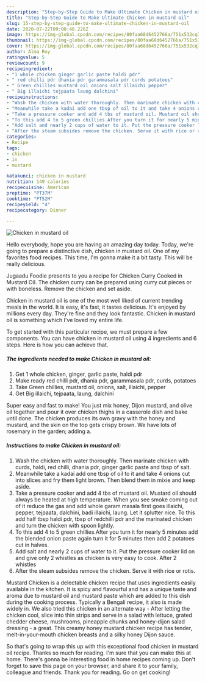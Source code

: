 ```yaml
---
description: "Step-by-Step Guide to Make Ultimate Chicken in mustard oil"
title: "Step-by-Step Guide to Make Ultimate Chicken in mustard oil"
slug: 15-step-by-step-guide-to-make-ultimate-chicken-in-mustard-oil
date: 2020-07-22T09:00:48.226Z
image: https://img-global.cpcdn.com/recipes/80faa68d6452766a/751x532cq70/chicken-in-mustard-oil-recipe-main-photo.jpg
thumbnail: https://img-global.cpcdn.com/recipes/80faa68d6452766a/751x532cq70/chicken-in-mustard-oil-recipe-main-photo.jpg
cover: https://img-global.cpcdn.com/recipes/80faa68d6452766a/751x532cq70/chicken-in-mustard-oil-recipe-main-photo.jpg
author: Alma Roy
ratingvalue: 5
reviewcount: 9
recipeingredient:
- "1 whole chicken ginger garlic paste haldi pdr"
- " red chilli pdr dhania pdr garammasala pdr curds potatoes"
- " Green chillies mustard oil onions salt illaichi pepper"
- " Big illaichi tejpaata laung dalchini"
recipeinstructions:
- "Wash the chicken with water thoroughly. Then marinate chicken with curds, haldi, red chilli, dhania pdr, ginger garlic paste and tbsp of salt."
- "Meanwhile take a kadai add one tbsp of oil to it and take 4 onions cut into slices and fry them light brown. Then blend them in mixie and keep aside."
- "Take a pressure cooker and add 4 tbs of mustard oil. Mustard oil should always be heated at high temperature. When you see smoke coming out of it reduce the gas and add whole garam masala first goes illaichi, pepper, tejpaata, dalchini, badi illaichi, laung. Let it splutter nice. To this add half tbsp haldi pdr, tbsp of redchilli pdr and the marinated chicken and turn the chicken with spoon lightly."
- "To this add 4 to 5 green chillies.After you turn it for nearly 5 minutes add the blended onion paste again turn it for 5 minutes then add 2 potatoes cut in halves."
- "Add salt and nearly 2 cups of water to it. Put the pressure cooker lid on and give only 2 whistles as chicken is very easy to cook. After 2 whistles"
- "After the steam subsides remove the chicken. Serve it with rice or rotis."
categories:
- Recipe
tags:
- chicken
- in
- mustard

katakunci: chicken in mustard 
nutrition: 149 calories
recipecuisine: American
preptime: "PT37M"
cooktime: "PT52M"
recipeyield: "4"
recipecategory: Dinner

---
```



![Chicken in mustard oil](https://img-global.cpcdn.com/recipes/80faa68d6452766a/751x532cq70/chicken-in-mustard-oil-recipe-main-photo.jpg)

Hello everybody, hope you are having an amazing day today. Today, we're going to prepare a distinctive dish, chicken in mustard oil. One of my favorites food recipes. This time, I'm gonna make it a bit tasty. This will be really delicious.

Jugaadu Foodie presents to you a recipe for Chicken Curry Cooked in Mustard Oil. The chicken curry can be prepared using curry cut pieces or with boneless. Remove the chicken and set aside.

Chicken in mustard oil is one of the most well liked of current trending meals in the world. It is easy, it's fast, it tastes delicious. It's enjoyed by millions every day. They're fine and they look fantastic. Chicken in mustard oil is something which I've loved my entire life.


To get started with this particular recipe, we must prepare a few components. You can have chicken in mustard oil using 4 ingredients and 6 steps. Here is how you can achieve that.

<!--inarticleads1-->

##### The ingredients needed to make Chicken in mustard oil:

1. Get 1 whole chicken, ginger, garlic paste, haldi pdr
1. Make ready  red chilli pdr, dhania pdr, garammasala pdr, curds, potatoes
1. Take  Green chillies, mustard oil, onions, salt, illaichi, pepper
1. Get  Big illaichi, tejpaata, laung, dalchini


Super easy and fast to make! You just mix honey, Dijon mustard, and olive oil together and pour it over chicken thighs in a casserole dish and bake until done. The chicken produces its own gravy with the honey and mustard, and the skin on the top gets crispy brown. We have lots of rosemary in the garden; adding a. 

<!--inarticleads2-->

##### Instructions to make Chicken in mustard oil:

1. Wash the chicken with water thoroughly. Then marinate chicken with curds, haldi, red chilli, dhania pdr, ginger garlic paste and tbsp of salt.
1. Meanwhile take a kadai add one tbsp of oil to it and take 4 onions cut into slices and fry them light brown. Then blend them in mixie and keep aside.
1. Take a pressure cooker and add 4 tbs of mustard oil. Mustard oil should always be heated at high temperature. When you see smoke coming out of it reduce the gas and add whole garam masala first goes illaichi, pepper, tejpaata, dalchini, badi illaichi, laung. Let it splutter nice. To this add half tbsp haldi pdr, tbsp of redchilli pdr and the marinated chicken and turn the chicken with spoon lightly.
1. To this add 4 to 5 green chillies.After you turn it for nearly 5 minutes add the blended onion paste again turn it for 5 minutes then add 2 potatoes cut in halves.
1. Add salt and nearly 2 cups of water to it. Put the pressure cooker lid on and give only 2 whistles as chicken is very easy to cook. After 2 whistles
1. After the steam subsides remove the chicken. Serve it with rice or rotis.


Mustard Chicken is a delectable chicken recipe that uses ingredients easily available in the kitchen. It is spicy and flavourful and has a unique taste and aroma due to mustard oil and mustard paste which are added to this dish during the cooking process. Typically a Bengali recipe, it also is made widely in. We also tried this chicken in an alternate way - After letting the chicken cool, slice into thin strips and serve in a salad with lettuce, grated chedder cheese, mushrooms, pineapple chunks and honey-dijon salad dressing - a great. This creamy honey mustard chicken recipe has tender, melt-in-your-mouth chicken breasts and a silky honey Dijon sauce. 

So that's going to wrap this up with this exceptional food chicken in mustard oil recipe. Thanks so much for reading. I'm sure that you can make this at home. There's gonna be interesting food in home recipes coming up. Don't forget to save this page on your browser, and share it to your family, colleague and friends. Thank you for reading. Go on get cooking!

